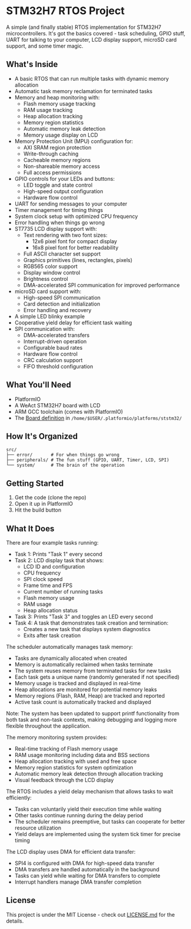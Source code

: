 # STM32H7 RTOS Project

A simple (and finally stable) RTOS implementation for STM32H7 microcontrollers. It's got the basics covered - task scheduling, GPIO stuff, UART for talking to your computer, LCD display support, microSD card support, and some timer magic.

## What's Inside

- A basic RTOS that can run multiple tasks with dynamic memory allocation
- Automatic task memory reclamation for terminated tasks
- Memory and heap monitoring with:
  - Flash memory usage tracking
  - RAM usage tracking
  - Heap allocation tracking
  - Memory region statistics
  - Automatic memory leak detection
  - Memory usage display on LCD
- Memory Protection Unit (MPU) configuration for:
  - AXI SRAM region protection
  - Write-through caching
  - Cacheable memory regions
  - Non-shareable memory access
  - Full access permissions
- GPIO controls for your LEDs and buttons:
  - LED toggle and state control
  - High-speed output configuration
  - Hardware flow control
- UART for sending messages to your computer
- Timer management for timing things
- System clock setup with optimized CPU frequency
- Error handling when things go wrong
- ST7735 LCD display support with:
  - Text rendering with two font sizes:
    - 12x6 pixel font for compact display
    - 16x8 pixel font for better readability
  - Full ASCII character set support
  - Graphics primitives (lines, rectangles, pixels)
  - RGB565 color support
  - Display window control
  - Brightness control
  - DMA-accelerated SPI communication for improved performance
- microSD card support with:
  - High-speed SPI communication
  - Card detection and initialization
  - Error handling and recovery
- A simple LED blinky example
- Cooperative yield delay for efficient task waiting
- SPI communication with:
  - DMA-accelerated transfers
  - Interrupt-driven operation
  - Configurable baud rates
  - Hardware flow control
  - CRC calculation support
  - FIFO threshold configuration

## What You'll Need

- PlatformIO
- A WeAct STM32H7 board with LCD
- ARM GCC toolchain (comes with PlatformIO)
- The [Board definition](stm32h723weact.json) in `/home/$USER/.platformio/platforms/ststm32/`

## How It's Organized

```
src/
├── error/       # For when things go wrong
├── peripherals/ # The fun stuff (GPIO, UART, Timer, LCD, SPI)
└── system/      # The brain of the operation
```

## Getting Started

1. Get the code (clone the repo)
2. Open it up in PlatformIO
3. Hit the build button

## What It Does

There are four example tasks running:

- Task 1: Prints "Task 1" every second
- Task 2: LCD display task that shows:
  - LCD ID and configuration
  - CPU frequency
  - SPI clock speed
  - Frame time and FPS
  - Current number of running tasks
  - Flash memory usage
  - RAM usage
  - Heap allocation status
- Task 3: Prints "Task 3" and toggles an LED every second
- Task 4: A task that demonstrates task creation and termination:
  - Creates a new task that displays system diagnostics
  - Exits after task creation

The scheduler automatically manages task memory:
- Tasks are dynamically allocated when created
- Memory is automatically reclaimed when tasks terminate
- The system reuses memory from terminated tasks for new tasks
- Each task gets a unique name (randomly generated if not specified)
- Memory usage is tracked and displayed in real-time
- Heap allocations are monitored for potential memory leaks
- Memory regions (Flash, RAM, Heap) are tracked and reported
- Active task count is automatically tracked and displayed

Note: The system has been updated to support printf functionality from both task and non-task contexts, making debugging and logging more flexible throughout the application.

The memory monitoring system provides:
- Real-time tracking of Flash memory usage
- RAM usage monitoring including data and BSS sections
- Heap allocation tracking with used and free space
- Memory region statistics for system optimization
- Automatic memory leak detection through allocation tracking
- Visual feedback through the LCD display

The RTOS includes a yield delay mechanism that allows tasks to wait efficiently:
- Tasks can voluntarily yield their execution time while waiting
- Other tasks continue running during the delay period
- The scheduler remains preemptive, but tasks can cooperate for better resource utilization
- Yield delays are implemented using the system tick timer for precise timing

The LCD display uses DMA for efficient data transfer:
- SPI4 is configured with DMA for high-speed data transfer
- DMA transfers are handled automatically in the background
- Tasks can yield while waiting for DMA transfers to complete
- Interrupt handlers manage DMA transfer completion

## License

This project is under the MIT License - check out [LICENSE.md](LICENSE.md) for the details. 